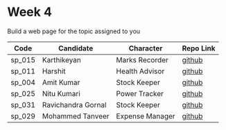 # Week 4
Build a web page for the topic assigned to you

| Code | Candidate | Character| Repo Link |
| --------- | --------- | ---- | --- |
| sp_015 | Karthikeyan | Marks Recorder | [github](https://github.com/karthikeyanranasthala/masai-week-4) |
| sp_011 | Harshit | Health Advisor | [github](https://github.com/harshit860/masai-week-4) |
| sp_004 | Amit Kumar | Stock Keeper | [github](https://github.com/amit036/masai-week-4) |
| sp_025 | Nitu Kumari | Power Tracker | [github](https://github.com/nitu023/masai-week-4) |
| sp_031 | Ravichandra Gornal | Stock Keeper | [github](https://github.com/ravigornal/masai-week-4) |
| sp_029 | Mohammed Tanveer | Expense Manager | [github](https://github.com/tanveer86/masai-week-3) |


